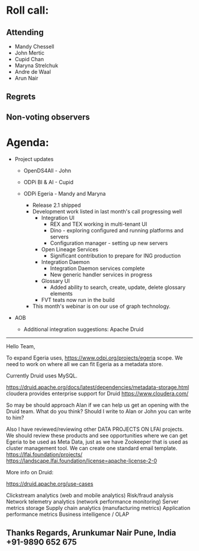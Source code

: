 # Roll call:

## Attending

* Mandy Chessell
* John Mertic
* Cupid Chan
* Maryna Strelchuk
* Andre de Waal
* Arun Nair

## Regrets


## Non-voting observers


# Agenda:

* Project updates
  
  * OpenDS4All - John
     
     
  * ODPi BI & AI - Cupid
    
  
  * ODPi Egeria - Mandy and Maryna
     * Release 2.1 shipped
     * Development work listed in last month's call progressing well
        * Integration UI 
           * REX and TEX working in multi-tenant UI
           * Dino - exploring configured and running platforms and servers
           * Configuration manager - setting up new servers
        * Open Lineage Services
           * Significant contribution to prepare for ING production
        * Integration Daemon
           * Integration Daemon services complete
           * New generic handler services in progress
        * Glossary UI
           * Added ability to search, create, update, delete glossary elements
        * FVT teats now run in the build
     * This month's webinar is on our use of graph technology.      

* AOB 
  * Additional integration suggestions: Apache Druid
----
Hello Team,

To expand  Egeria uses, https://www.odpi.org/projects/egeria scope.
We need to work on where all we can fit  Egeria as a metadata store.

Currently Druid uses MySQL.

https://druid.apache.org/docs/latest/dependencies/metadata-storage.html
cloudera provides enterprise support for Druid
https://www.cloudera.com/

So may be should approach Alan if we can help us get an opening with the Druid team.
What do you think?
Should I write to Alan or John you can write to him?

Also I have reviewed/reviewing other DATA PROJECTS ON  LFAI projects.
We should review these products and see opportunities where we can get Egeria to be used as Meta Data, just as we have Zookeeper that is used as cluster management tool.
We can create one standard email template.
https://lfai.foundation/projects/
https://landscape.lfai.foundation/license=apache-license-2-0

More info on Druid:

https://druid.apache.org/use-cases

Clickstream analytics (web and mobile analytics)
Risk/fraud analysis
Network telemetry analytics (network performance monitoring)
Server metrics storage
Supply chain analytics (manufacturing metrics)
Application performance metrics
Business intelligence / OLAP

Thanks
Regards,
Arunkumar Nair
Pune, India
+91-9890 652 675
----
     


